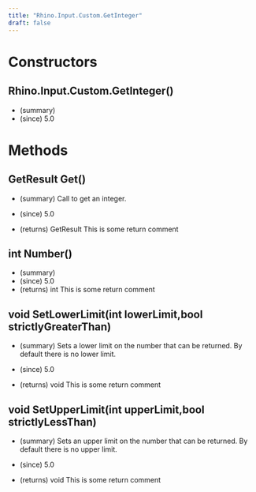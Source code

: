 ```yaml
---
title: "Rhino.Input.Custom.GetInteger"
draft: false
---
```


# Constructors
## Rhino.Input.Custom.GetInteger()
- (summary) 
- (since) 5.0
# Methods
## GetResult Get()
- (summary) 
     Call to get an integer.
     
- (since) 5.0
- (returns) GetResult This is some return comment
## int Number()
- (summary) 
- (since) 5.0
- (returns) int This is some return comment
## void SetLowerLimit(int lowerLimit,bool strictlyGreaterThan)
- (summary) 
     Sets a lower limit on the number that can be returned.
     By default there is no lower limit.
     
- (since) 5.0
- (returns) void This is some return comment
## void SetUpperLimit(int upperLimit,bool strictlyLessThan)
- (summary) 
     Sets an upper limit on the number that can be returned.
     By default there is no upper limit.
     
- (since) 5.0
- (returns) void This is some return comment
